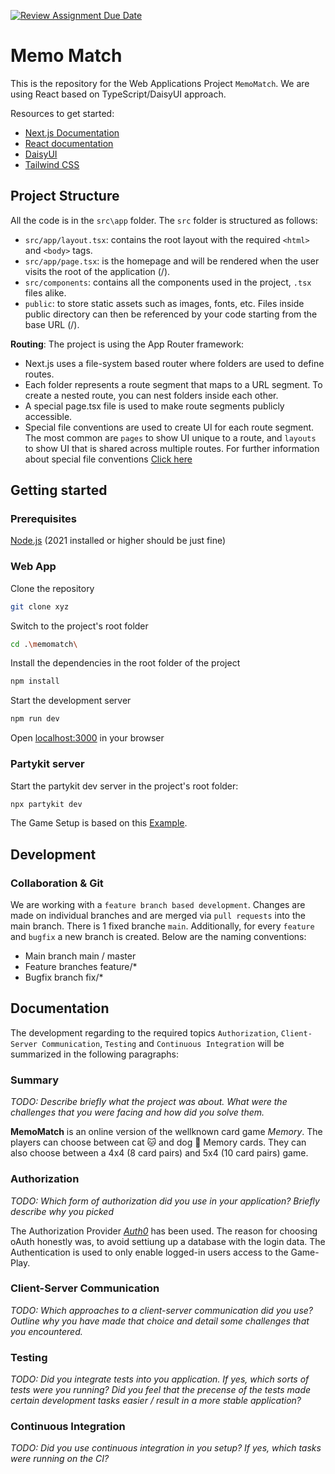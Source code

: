 [![Review Assignment Due Date](https://classroom.github.com/assets/deadline-readme-button-24ddc0f5d75046c5622901739e7c5dd533143b0c8e959d652212380cedb1ea36.svg)](https://classroom.github.com/a/az7rpZTG)

# Memo Match

This is the repository for the Web Applications Project `MemoMatch`. We are using React based on TypeScript/DaisyUI approach.

Resources to get started:
- [Next.js Documentation](https://nextjs.org/docs)
- [React documentation](https://react.dev/learn)
- [DaisyUI](https://daisyui.com/docs/use/)
- [Tailwind CSS](https://tailwindcss.com/docs/utility-first)

## Project Structure
All the code is in the `src\app` folder. The `src` folder is structured as follows:
- `src/app/layout.tsx`: contains the root layout with the required `<html>` and `<body>` tags.
- `src/app/page.tsx`: is the homepage and will be rendered when the user visits the root of the application (/).
- `src/components`: contains all the components used in the project, `.tsx` files alike.
- `public`: to store static assets such as images, fonts, etc. Files inside public directory can then be referenced by your code starting from the base URL (/).

**Routing**:
The project is using the App Router framework:
- Next.js uses a file-system based router where folders are used to define routes.
- Each folder represents a route segment that maps to a URL segment. To create a nested route, you can nest folders inside each other.
- A special page.tsx file is used to make route segments publicly accessible.
- Special file conventions are used to create UI for each route segment. The most common are `pages` to show UI unique to a route, and `layouts` to show UI that is shared across multiple routes. For further information about special file conventions [Click here](https://nextjs.org/docs/app/building-your-application/routing#file-conventions)

## Getting started

### Prerequisites
[Node.js](https://nodejs.org/en/) (2021 installed or higher should be just fine)

### Web App
Clone the repository
```bash
git clone xyz
```
Switch to the project's root folder
```bash
cd .\memomatch\
```
Install the dependencies in the root folder of the project
```bash
npm install
```
Start the development server
```bash
npm run dev
```
Open [localhost:3000](http://localhost:3000/) in your browser

### Partykit server

Start the partykit dev server in the project's root folder:

```bash
npx partykit dev
```

The Game Setup is based on this [Example](https://docs.partykit.io/examples/starter-kits/game-starter-nextjs-redux/).

## Development

### Collaboration & Git
We are working with a `feature branch based development`. Changes are made on individual branches and are merged via `pull requests` into the main branch.
There is 1 fixed branche `main`. Additionally, for every `feature` and `bugfix` a new branch is created. Below are the naming conventions:
- Main branch main / master
- Feature branches feature/*
- Bugfix branch fix/*

## Documentation
The development regarding to the required topics `Authorization`, `Client-Server Communication`, `Testing` and `Continuous Integration` will be summarized in the following paragraphs:

### Summary
*TODO: Describe briefly what the project was about. What were the challenges that you were facing and how did you solve them.*

__MemoMatch__ is an online version of the wellknown card game *Memory*. The players can choose between cat 🐱 and dog 🐶 Memory cards. They can also choose between a 4x4 (8 card pairs) and 5x4 (10 card pairs)
game.

### Authorization
*TODO: Which form of authorization did you use in your application? Briefly describe why you picked*

The Authorization Provider [*Auth0*](https://auth0.com/de) has been used. The reason for choosing oAuth honestly was, to avoid settiung up a database with the login data.
The Authentication is used to only enable logged-in users access to the Game-Play.
<!--
**How much authentication should be implemented?**
Authentication be used to login a user and specific routes or at least the API should be protected by authorization. This means that without being logged in, some API calls should not be possible.
-->

### Client-Server Communication
*TODO: Which approaches to a client-server communication did you use? Outline why you have made that choice and detail some challenges that you encountered.*

### Testing
*TODO: Did you integrate tests into you application. If yes, which sorts of tests were you running? Did you feel that the precense of the tests made certain development tasks easier / result in a more stable application?*

<!--
**Do I need to write automated tests for the project?**
Yes, but not your entire application needs to be tested. Unit tests for some smaller parts of your logic or UI will be fine. If you have a lot of real time interaction (reliance on websockets etc), this does not need to be tested. The goal of this requirement for you to at least write some tests, not achieve a 100% test coverage.
-->

### Continuous Integration
*TODO: Did you use continuous integration in you setup? If yes, which tasks were running on the CI?*

<!--
**Is a continous integration setup required?**
Yes, but again, do not go overboard with it. A simple github action for the jest unit tests or an eslint setup (as we have set up in the continous integration unit) will be 100% enough. The goal of this requirement is for you to familiarize yourself with the continous integration setups.
-->
